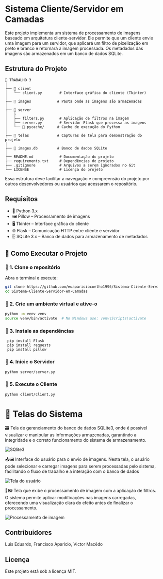 # Sistema Cliente/Servidor em Camadas
 Este projeto implementa um sistema de processamento de imagens baseado em arquitetura cliente-servidor. Ele permite que um cliente envie uma imagem para um servidor, que aplicará um filtro de pixelização em preto  e branco e retornará a imagem processada. Os metadados das imagens são armazenados em um banco de dados SQLite.
 ## Estrutura do Projeto

```
📁 TRABALHO 3  
│  
├── 📁 client  
│   └── client.py        # Interface gráfica do cliente (Tkinter)  
│  
├── 📁 images            # Pasta onde as imagens são armazenadas  
│  
├── 📁 server  
│   ├  
│   ├── filters.py       # Aplicação de filtros na imagem  
│   ├── server.py        # Servidor Flask que processa as imagens  
│   └── 📁 pycache/      # Cache de execução do Python  
│  
├── 📁 telas             # Capturas de tela para demonstração do projeto  
│  
├── 📁 images.db         # Banco de dados SQLite  
│  
├── README.md            # Documentação do projeto  
├── requirements.txt     # Dependências do projeto  
├── .gitignore           # Arquivos a serem ignorados no Git  
└── LICENSE              # Licença do projeto  
```

Essa estrutura deve facilitar a navegação e compreensão do projeto por outros desenvolvedores ou usuários que acessarem o repositório.


## Requisitos

- 🐍 Python 3.x
- 🖼️ Pillow – Processamento de imagens
- 🖥️ Tkinter – Interface gráfica do cliente
- 🌐 Flask – Comunicação HTTP entre cliente e servidor
- 🗄️ SQLite 3.x – Banco de dados para armazenamento de metadados
  
## 🚀 **Como Executar o Projeto**  

### 🔹 **1. Clone o repositório**  
Abra o terminal e execute:  
```bash
git clone https://github.com/euapariciocoelho1996/Sistema-Cliente-Servidor-em-Camadas.git
cd Sistema-Cliente-Servidor-em-Camadas
```
### 🔹 **2. Crie um ambiente virtual e ative-o**  
```bash
python -m venv venv
source venv/bin/activate  # No Windows use: venv\Scripts\activate
```

### 🔹 **3. Instale as dependências**  
```No Terminal execute:
 pip install Flask
 pip install requests
 pip install pillow
```

### 🔹 **4. Inicie o Servidor**  
```bash
python server/server.py
```

### 🔹 **5. Execute o Cliente**  
```bash
python client/client.py
```

# 📸 Telas do Sistema

🗃️ Tela de gerenciamento do banco de dados SQLite3, onde é possível visualizar e manipular as informações armazenadas, garantindo a integridade e o correto funcionamento do sistema de armazenamento.

![SQlite3](https://github.com/euapariciocoelho1996/Sistema-Cliente-Servidor-em-Camadas/blob/main/telas/Captura%20de%20tela%202025-03-25%20213724.png?raw=true)

📤🖼️ Interface do usuário para o envio de imagens. Nesta tela, o usuário pode selecionar e carregar imagens para serem processadas pelo sistema, facilitando o fluxo de trabalho e a interação com o banco de dados

![Tela do usuário](https://github.com/euapariciocoelho1996/Sistema-Cliente-Servidor-em-Camadas/blob/main/telas/Captura%20de%20tela%202025-03-25%20213815.png?raw=true)

🔧🖼️ Tela que exibe o processamento de imagem com a aplicação de filtros. O sistema permite aplicar modificações nas imagens carregadas, oferecendo uma visualização clara do efeito antes de finalizar o processamento.

![Processamento de imagem](https://github.com/euapariciocoelho1996/Sistema-Cliente-Servidor-em-Camadas/blob/main/telas/Captura%20de%20tela%202025-03-25%20213846.png?raw=true)

## Contribuidores

Luis Eduardo,
Francisco Aparício,
Victor Macêdo


## Licença

Este projeto está sob a licença MIT.
